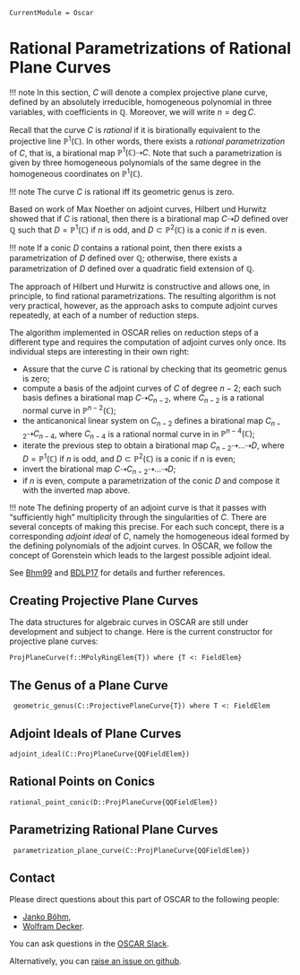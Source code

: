 ```@meta
CurrentModule = Oscar
```

# Rational Parametrizations of Rational Plane Curves

!!! note
    In this section, $C$ will denote a complex projective plane curve, defined by an absolutely irreducible,
    homogeneous polynomial in three variables, with coefficients in $\mathbb Q$. Moreover, we will write $n = \deg C$.

Recall that the curve $C$ is *rational* if it is birationally equivalent to the projective line $\mathbb P^1(\mathbb C)$.
In other words, there exists a *rational parametrization* of $C$, that is, a birational map $\mathbb P^1(\mathbb C)\dashrightarrow C$.
Note that such a parametrization is given by three homogeneous polynomials of the same degree in the homogeneous coordinates on
$\mathbb P^1(\mathbb C)$.

!!! note
    The curve $C$ is rational iff its geometric genus is zero.

Based on work of Max Noether on adjoint curves, Hilbert und Hurwitz showed that if
$C$ is rational, then there is a birational map $C \dashrightarrow D$ defined over $\mathbb Q$ such
that $D = \mathbb P^1(\mathbb C)$ if $n$ is odd, and $D\subset\mathbb P^2(\mathbb C)$ is a conic if $n$ is even.

!!! note
    If a conic $D$ contains a rational point, then there exists a parametrization of $D$ defined over $\mathbb Q$;
    otherwise, there exists a parametrization of $D$ defined over a quadratic field extension of $\mathbb Q$.

The approach of Hilbert und Hurwitz is constructive and allows one, in principle, to find rational parametrizations.
The resulting algorithm is not very practical, however, as the approach asks to compute adjoint curves repeatedly,
at each of a number of reduction steps.

The algorithm implemented in OSCAR relies on reduction steps of a different type and requires the computation of adjoint
curves only once. Its individual steps are interesting in their own right:

 - Assure that the curve  $C$ is rational by checking that its geometric genus is zero;
 - compute a basis of the adjoint curves of $C$ of degree ${n-2}$; each such basis defines a birational map $C \dashrightarrow C_{n-2},$
    where $C_{n-2}$ is a rational normal curve in $\mathbb P^{n-2}(\mathbb C)$;
 - the anticanonical linear system on $C_{n-2}$ defines a birational map $C_{n-2}\dashrightarrow C_{n-4}$, where $C_{n-4}$ is a rational normal curve in in $\mathbb P^{n-4}(\mathbb C)$;
 - iterate the previous step to obtain a birational map  $C_{n-2} \dashrightarrow \dots \dashrightarrow D$,
    where $D = \mathbb P^1(\mathbb C)$ if $n$ is odd, and $D\subset\mathbb P^2(\mathbb C)$ is a conic if $n$ is even;
 - invert the birational map  $C \dashrightarrow C_{n-2} \dashrightarrow \dots \dashrightarrow D$; 
 - if $n$ is even, compute a parametrization of the conic $D$ and compose it with the inverted map above.

!!! note
    The defining property of an adjoint curve is that it passes with “sufficiently high” multiplicity through the singularities of $C$.
    There are several concepts of making this precise. For each such concept, there is a corresponding  *adjoint ideal* of $C$,
	namely the homogeneous ideal formed by the defining polynomials of the adjoint curves. In OSCAR, we follow
	the concept of Gorenstein which leads to the largest possible adjoint ideal.
	
See [Bhm99](@cite) and [BDLP17](@cite) for details and further references.
 
## Creating Projective Plane Curves

The data structures for algebraic curves in OSCAR are still under development
and subject to change. Here is the current constructor for projective plane curves:

```@docs
ProjPlaneCurve(f::MPolyRingElem{T}) where {T <: FieldElem}
```

## The Genus of a Plane Curve

```@docs
 geometric_genus(C::ProjectivePlaneCurve{T}) where T <: FieldElem
```

## Adjoint Ideals of Plane Curves

```@docs
adjoint_ideal(C::ProjPlaneCurve{QQFieldElem})
```

## Rational Points on Conics

```@docs
rational_point_conic(D::ProjPlaneCurve{QQFieldElem})
```
## Parametrizing Rational Plane Curves

```@docs
 parametrization_plane_curve(C::ProjPlaneCurve{QQFieldElem})
```


## Contact

Please direct questions about this part of OSCAR to the following people:
* [Janko Böhm](https://www.mathematik.uni-kl.de/~boehm/),
* [Wolfram Decker](https://www.mathematik.uni-kl.de/en/agag/people/head/prof-dr-wolfram-decker/seite).

You can ask questions in the [OSCAR Slack](https://www.oscar-system.org/community/#slack).

Alternatively, you can [raise an issue on github](https://www.oscar-system.org/community/#how-to-report-issues).
